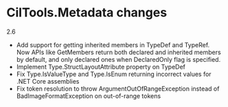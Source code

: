 # CilTools.Metadata changes

2.6

- Add support for getting inherited members in TypeDef and TypeRef. Now APIs like GetMembers return both declared and inherited members by default, and only declared ones when DeclaredOnly flag is specified.
- Implement Type.StructLayoutAttribute property on TypeDef
- Fix Type.IsValueType and Type.IsEnum returning incorrect values for .NET Core assemblies
- Fix token resolution to throw ArgumentOutOfRangeException instead of BadImageFormatException on out-of-range tokens
